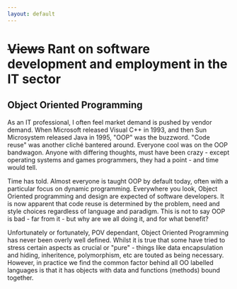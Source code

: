```yaml
---
layout: default
---
```


# ~~Views~~ Rant on software development and employment in the IT sector

## Object Oriented Programming

As an IT professional, I often feel market demand is pushed by vendor demand. When Microsoft released Visual C++ in 1993, and then Sun Microsystem released Java in 1995, "OOP" was the buzzword. "Code reuse" was another cliché bantered around. Everyone cool was on the OOP bandwagon. Anyone with differing thoughts, must have been crazy - except operating systems and games programmers, they had a point - and time would tell.

Time has told. Almost everyone is taught OOP by default today, often with a particular focus on dynamic programming. Everywhere you look, Object Oriented programming and design are expected of software developers. It is now apparent that code reuse is determined by the problem, need and style choices regardless of language and paradigm. This is not to say OOP is bad - far from it - but why are we all doing it, and for what benefit?

Unfortunately or fortunately, POV dependant, Object Oriented Programming has never been overly well defined. Whilst it is true that some have tried to stress certain aspects as crucial or "pure" - things like data encapsulation and hiding, inheritence, polymorphism, etc are touted as being necessary. However, in practice we find the common factor behind all OO labelled languages is that it has objects with data and functions (methods) bound together.